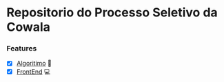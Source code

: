 # Repositorio do Processo Seletivo da Cowala

### Features

 - [x] [Algoritimo](https://github.com/Edfrancys/cowala/tree/main/algoritimos) 🧠
 - [x] [FrontEnd](https://github.com/Edfrancys/cowala/tree/main/frontend) 💻